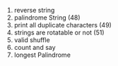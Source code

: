 1. reverse string	
2. palindrome String (48)
3. print all duplicate characters (49)
4. strings are rotatable or not (51)
5. valid shuffle
6. count and say
7. longest Palindrome


